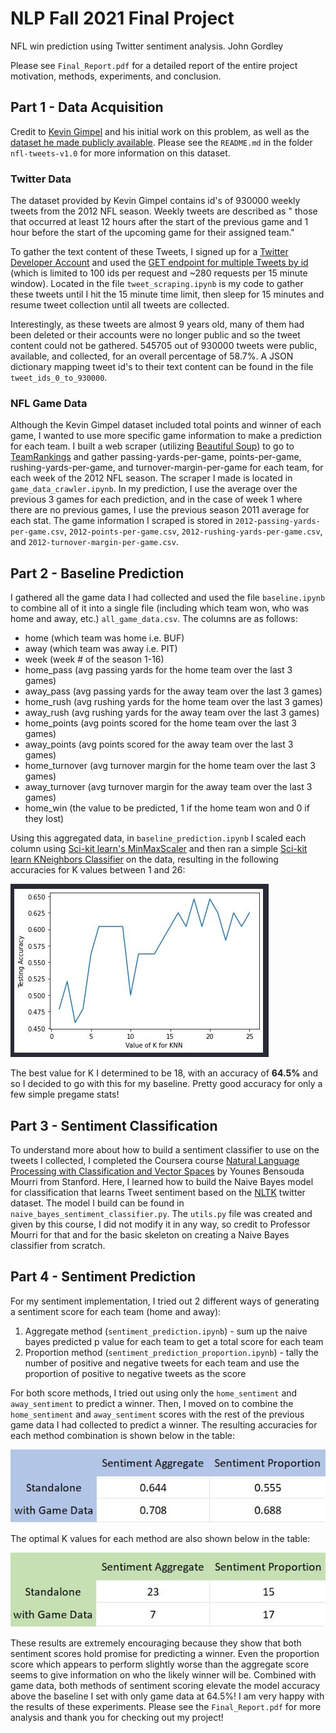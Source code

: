 # NLP Fall 2021 Final Project
NFL win prediction using Twitter sentiment analysis.
John Gordley

Please see `Final_Report.pdf` for a detailed report of the entire project motivation, methods, experiments, and conclusion.
## Part 1 - Data Acquisition
Credit to [Kevin Gimpel](https://home.ttic.edu/~kgimpel/) and his initial work on this problem, as well as the [dataset he made publicly available](https://home.ttic.edu/~kgimpel/).  Please see the `README.md` in the folder `nfl-tweets-v1.0` for more information on this dataset. 

### Twitter Data
The dataset provided by Kevin Gimpel contains id's of 930000 weekly tweets from the 2012 NFL season. Weekly tweets are described as " those that occurred at least 12 hours after the start of the previous game and 1 hour before the start of the upcoming game for their assigned team."

To gather the text content of these Tweets, I signed up for a [Twitter Developer Account](https://developer.twitter.com/en) and used the [GET endpoint for multiple Tweets by id](https://developer.twitter.com/en/docs/twitter-api/tweets/lookup/api-reference/get-tweets) (which is limited to 100 ids per request and ~280 requests per 15 minute window). Located in the file `tweet_scraping.ipynb` is my code to gather these tweets until I hit the 15 minute time limit, then sleep for 15 minutes and resume tweet collection until all tweets are collected. 

Interestingly, as these tweets are almost 9 years old, many of them had been deleted or their accounts were no longer public and so the tweet content could not be gathered. 545705 out of 930000 tweets were public, available, and collected, for an overall percentage of 58.7%. A JSON dictionary mapping tweet id's to their text content can be found in the file `tweet_ids_0_to_930000`.

### NFL Game Data
Although the Kevin Gimpel dataset included total points and winner of each game, I wanted to use more specific game information to make a prediction for each team. I built a web scraper (utilizing [Beautiful Soup](https://www.crummy.com/software/BeautifulSoup/bs4/doc/)) to go to [TeamRankings](https://www.teamrankings.com/nfl/stat/passing-yards-per-game?date=2012-09-19) and gather passing-yards-per-game, points-per-game, rushing-yards-per-game, and turnover-margin-per-game for each team, for each week of the 2012 NFL season. The scraper I made is located in `game_data_crawler.ipynb`. In my prediction, I use the average over the previous 3 games for each prediction, and in the case of week 1 where there are no previous games, I use the previous season 2011 average for each stat. The game information I scraped is stored in `2012-passing-yards-per-game.csv`, `2012-points-per-game.csv`, `2012-rushing-yards-per-game.csv`, and `2012-turnover-margin-per-game.csv`.
## Part 2 - Baseline Prediction
I gathered all the game data I had collected and used the file `baseline.ipynb` to combine all of it into a single file (including which team won, who was home and away, etc.) `all_game_data.csv`. The columns are as follows:
* home (which team was home i.e. BUF)
* away (which team was away i.e. PIT)
* week (week # of the season 1-16)
* home_pass (avg passing yards for the home team over the last 3 games)
* away_pass (avg passing yards for the away team over the last 3 games)
* home_rush (avg rushing yards for the home team over the last 3 games)
* away_rush (avg rushing yards for the away team over the last 3 games)
* home_points (avg points scored for the home team over the last 3 games)
* away_points (avg points scored for the away team over the last 3 games)
* home_turnover (avg turnover margin for the home team over the last 3 games)
* away_turnover (avg turnover margin for the away team over the last 3 games)
* home_win (the value to be predicted, 1 if the home team won and 0 if they lost)

Using this aggregated data, in `baseline_prediction.ipynb` I scaled each column using [Sci-kit learn's MinMaxScaler](https://scikit-learn.org/stable/modules/generated/sklearn.preprocessing.MinMaxScaler.html) and then ran a simple [Sci-kit learn KNeighbors Classifier](https://scikit-learn.org/stable/modules/generated/sklearn.neighbors.KNeighborsClassifier.html) on the data, resulting in the following accuracies for K values between 1 and 26:

![K value graph](baseline_k_values.JPG?raw=true "K values vs Accuracy")

The best value for K I determined to be 18, with an accuracy of **64.5%** and so I decided to go with this for my baseline. Pretty good accuracy for only a few simple pregame stats!

## Part 3 - Sentiment Classification
To understand more about how to build a sentiment classifier to use on the tweets I collected, I completed the Coursera course [Natural Language Processing with Classification and Vector Spaces](https://www.coursera.org/learn/classification-vector-spaces-in-nlp) by Younes Bensouda Mourri from Stanford. Here, I learned how to build the Naive Bayes model for classification that learns Tweet sentiment based on the [NLTK](https://www.nltk.org/) twitter dataset. The model I build can be found in `naive_bayes_sentiment_classifier.py`. The `utils.py` file was created and given by this course, I did not modify it in any way, so credit to Professor Mourri for that and for the basic skeleton on creating a Naive Bayes classifier from scratch. 

## Part 4 - Sentiment Prediction
For my sentiment implementation, I tried out 2 different ways of generating a sentiment score for each team (home and away):
1. Aggregate method (`sentiment_prediction.ipynb`) - sum up the naive bayes predicted p value for each team to get a total score for each team
2. Proportion method (`sentiment_prediction_proportion.ipynb`) - tally the number of positive and negative tweets for each team and use the proportion of positive to negative tweets as the score

For both score methods, I tried out using only the `home_sentiment` and `away_sentiment` to predict a winner. Then, I moved on to combine the `home_sentiment` and `away_sentiment` scores with the rest of the previous game data I had collected to predict a winner. The resulting accuracies for each method combination is shown below in the table:

![accuracy chart](accuracies.JPG?raw=true "Method Accuracies")

The optimal K values for each method are also shown below in the table:

![optimal K](optimal_k.JPG?raw=true "Optimal K Values")

These results are extremely encouraging because they show that both sentiment scores hold promise for predicting a winner. Even the proportion score which appears to perform slightly worse than the aggregate score seems to give information on who the likely winner will be. Combined with game data, both methods of sentiment scoring elevate the model accuracy above the baseline I set with only game data at 64.5%! I am very happy with the results of these experiments. Please see the `Final_Report.pdf` for more analysis and thank you for checking out my project!
